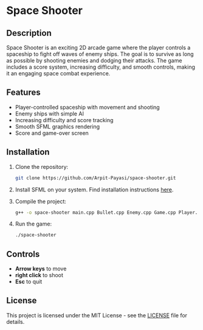 
# Space Shooter

## Description

Space Shooter is an exciting 2D arcade game where the player controls a spaceship to fight off waves of enemy ships. The goal is to survive as long as possible by shooting enemies and dodging their attacks. The game includes a score system, increasing difficulty, and smooth controls, making it an engaging space combat experience.

## Features

- Player-controlled spaceship with movement and shooting
- Enemy ships with simple AI
- Increasing difficulty and score tracking
- Smooth SFML graphics rendering
- Score and game-over screen

## Installation

1. Clone the repository:
   ```bash
   git clone https://github.com/Arpit-Payasi/space-shooter.git
   ```

2. Install SFML on your system. Find installation instructions [here](https://www.sfml-dev.org/download.php).

3. Compile the project:
   ```bash
   g++ -o space-shooter main.cpp Bullet.cpp Enemy.cpp Game.cpp Player.cpp -lsfml-graphics -lsfml-window -lsfml-system
   ```

4. Run the game:
   ```bash
   ./space-shooter
   ```

## Controls

- **Arrow keys** to move
- **right click** to shoot
- **Esc** to quit

## License

This project is licensed under the MIT License - see the [LICENSE](LICENSE) file for details.
